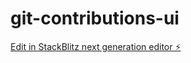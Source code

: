 # git-contributions-ui

[Edit in StackBlitz next generation editor ⚡️](https://stackblitz.com/~/github.com/choudharymahipal/git-contributions-ui)